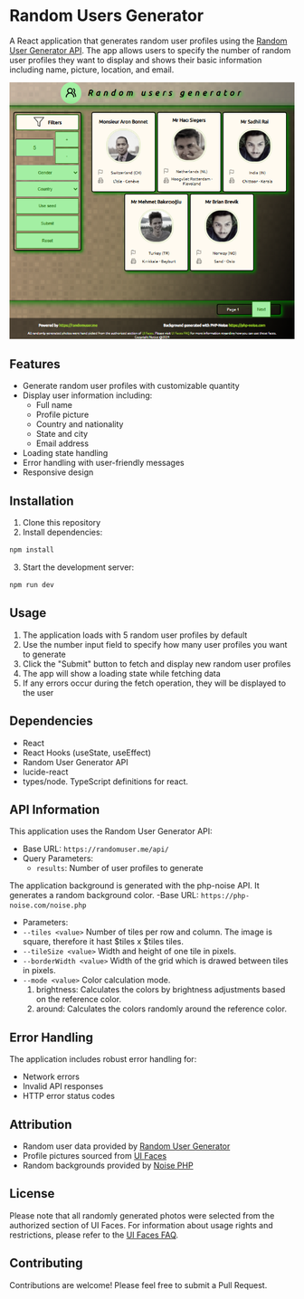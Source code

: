 # Random Users Generator

A React application that generates random user profiles using the [Random User Generator API](https://randomuser.me/). The app allows users to specify the number of random user profiles they want to display and shows their basic information including name, picture, location, and email.

![](src/assets/233931.png)

## Features

- Generate random user profiles with customizable quantity
- Display user information including:
  - Full name
  - Profile picture
  - Country and nationality
  - State and city
  - Email address
- Loading state handling
- Error handling with user-friendly messages
- Responsive design

## Installation

1. Clone this repository
2. Install dependencies:
```bash
npm install
```
3. Start the development server:
```bash
npm run dev
```

## Usage

1. The application loads with 5 random user profiles by default
2. Use the number input field to specify how many user profiles you want to generate
3. Click the "Submit" button to fetch and display new random user profiles
4. The app will show a loading state while fetching data
5. If any errors occur during the fetch operation, they will be displayed to the user

## Dependencies

- React
- React Hooks (useState, useEffect)
- Random User Generator API
- lucide-react
- types/node. TypeScript definitions for react.

## API Information

This application uses the Random User Generator API:
- Base URL: `https://randomuser.me/api/`
- Query Parameters:
  - `results`: Number of user profiles to generate

The application background is generated with the php-noise API. It generates a random background color.
-Base URL: `https://php-noise.com/noise.php`
- Parameters:
- `--tiles <value>`
	Number of tiles per row and column.
	The image is square, therefore it hast $tiles x $tiles tiles.
- `--tileSize <value>`
	Width and height of one tile in pixels.
- `--borderWidth <value>`
	Width of the grid which is drawed between tiles in pixels.
- `--mode <value>`
	Color calculation mode.
	1. brightness:	Calculates the colors by brightness adjustments based on the reference color.
	2. around:	Calculates the colors randomly around the reference color.

## Error Handling

The application includes robust error handling for:
- Network errors
- Invalid API responses
- HTTP error status codes

## Attribution

- Random user data provided by [Random User Generator](https://randomuser.me)
- Profile pictures sourced from [UI Faces](http://uifaces.com)
- Random backgrounds provided by [Noise PHP](https://php-noise.com/?ref=public_apis&utm_medium=website)

## License

Please note that all randomly generated photos were selected from the authorized section of UI Faces. For information about usage rights and restrictions, please refer to the [UI Faces FAQ](https://web.archive.org/web/20160811185628/http://uifaces.com/faq).

## Contributing

Contributions are welcome! Please feel free to submit a Pull Request.